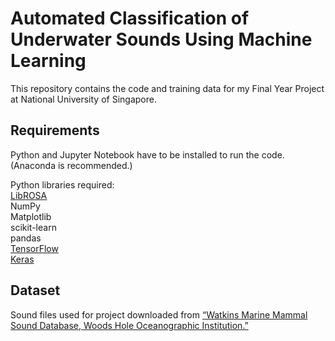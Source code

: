 # Automated Classification of Underwater Sounds Using Machine Learning

This repository contains the code and training data for my Final Year Project at National University of Singapore.

## Requirements

Python and Jupyter Notebook have to be installed to run the code. (Anaconda is recommended.)  
  
Python libraries required:  
[LibROSA](https://librosa.github.io/librosa/install.html)  
NumPy  
Matplotlib  
scikit-learn  
pandas  
[TensorFlow](https://www.tensorflow.org/install/)  
[Keras](https://keras.io/#installation)  

## Dataset

Sound files used for project downloaded from [“Watkins Marine Mammal Sound Database, Woods Hole Oceanographic Institution.”](https://cis.whoi.edu/science/B/whalesounds/index.cfm)
